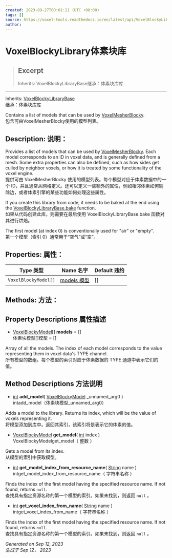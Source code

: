 ```yaml
---
created: 2023-09-27T00:01:21 (UTC +08:00)
tags: []
source: https://voxel-tools.readthedocs.io/en/latest/api/VoxelBlockyLibrary/
author: 
---
```


# VoxelBlockyLibrary体素块库

> ## Excerpt
> Inherits: VoxelBlockyLibraryBase继承：体素块库库

---
Inherits: [VoxelBlockyLibraryBase](https://voxel-tools.readthedocs.io/en/latest/api/VoxelBlockyLibraryBase/)  
继承：体素块库库

Contains a list of models that can be used by [VoxelMesherBlocky](https://voxel-tools.readthedocs.io/en/latest/api/VoxelMesherBlocky/).  
包含可由VoxelMesherBlocky使用的模型列表。

## Description: 说明：

Provides a list of models that can be used by [VoxelMesherBlocky](https://voxel-tools.readthedocs.io/en/latest/api/VoxelMesherBlocky/). Each model corresponds to an ID in voxel data, and is generally defined from a mesh. Some extra properties can also be defined, such as how sides get culled by neighbor voxels, or how it is treated by some functionality of the voxel engine.  
提供可由 VoxelMesherBlocky 使用的模型列表。每个模型对应于体素数据中的一个 ID，并且通常从网格定义。还可以定义一些额外的属性，例如相邻体素如何剔除边，或者体素引擎的某些功能如何处理这些属性。

If you create this library from code, it needs to be baked at the end using the [VoxelBlockyLibraryBase.bake](https://voxel-tools.readthedocs.io/en/latest/api/VoxelBlockyLibraryBase/#i_bake) function.  
如果从代码创建此库，则需要在最后使用 VoxelBlockyLibraryBase.bake 函数对其进行烘焙。

The first model (at index 0) is conventionally used for "air" or "empty".  
第一个模型（索引 0）通常用于“空气”或“空”。

## Properties: 属性：

| Type 类型 | Name 名字 | Default 违约 |
| --- | --- | --- |
| `VoxelBlockyModel[]` | [models 模型](https://voxel-tools.readthedocs.io/en/latest/api/VoxelBlockyLibrary/#i_models) | \[\] |

## Methods: 方法：

## Property Descriptions 属性描述

-   [VoxelBlockyModel\[\]](https://docs.godotengine.org/en/stable/classes/class_voxelblockymodel[].html) **models** = \[\]  
    体素块模型\[\]模型 = \[\]

Array of all the models. The index of each model corresponds to the value representing them in voxel data's TYPE channel.  
所有模型的数组。每个模型的索引对应于体素数据的 TYPE 通道中表示它们的值。

## Method Descriptions 方法说明

-   [int](https://docs.godotengine.org/en/stable/classes/class_int.html) **add\_model**( [VoxelBlockyModel](https://voxel-tools.readthedocs.io/en/latest/api/VoxelBlockyModel/) \_unnamed\_arg0 )  
    intadd\_model（体素块模型\_unnamed\_arg0）

Adds a model to the library. Returns its index, which will be the value of voxels representing it.  
将模型添加到库中。返回其索引，该索引将是表示它的体素的值。

-   [VoxelBlockyModel](https://voxel-tools.readthedocs.io/en/latest/api/VoxelBlockyModel/) **get\_model**( [int](https://docs.godotengine.org/en/stable/classes/class_int.html) index )  
    VoxelBlockyModelget\_model（ 整数 ）

Gets a model from its index.  
从模型的索引中获取模型。

-   [int](https://docs.godotengine.org/en/stable/classes/class_int.html) **get\_model\_index\_from\_resource\_name**( [String](https://docs.godotengine.org/en/stable/classes/class_string.html) name )  
    intget\_model\_index\_from\_resource\_name（ 字符串名称 ）

Finds the index of the first model having the specified resource name. If not found, returns `null`.  
查找具有指定资源名称的第一个模型的索引。如果未找到，则返回 `null` 。

-   [int](https://docs.godotengine.org/en/stable/classes/class_int.html) **get\_voxel\_index\_from\_name**( [String](https://docs.godotengine.org/en/stable/classes/class_string.html) name )  
    intget\_voxel\_index\_from\_name（ 字符串名称 ）

Finds the index of the first model having the specified resource name. If not found, returns `null`.  
查找具有指定资源名称的第一个模型的索引。如果未找到，则返回 `null` 。

_Generated on Sep 12, 2023  
生成于 Sep 12， 2023_
